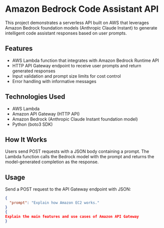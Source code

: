 # Amazon Bedrock Code Assistant API

This project demonstrates a serverless API built on AWS that leverages Amazon Bedrock foundation models (Anthropic Claude Instant) to generate intelligent code assistant responses based on user prompts.

## Features

- AWS Lambda function that integrates with Amazon Bedrock Runtime API  
- HTTP API Gateway endpoint to receive user prompts and return generated responses  
- Input validation and prompt size limits for cost control  
- Error handling with informative messages  

## Technologies Used

- AWS Lambda  
- Amazon API Gateway (HTTP API)  
- Amazon Bedrock (Anthropic Claude Instant foundation model)  
- Python (boto3 SDK)

## How It Works

Users send POST requests with a JSON body containing a prompt. The Lambda function calls the Bedrock model with the prompt and returns the model-generated completion as the response.

## Usage

Send a POST request to the API Gateway endpoint with JSON:

```json
{
  "prompt": "Explain how Amazon EC2 works."
}
{
Explain the main features and use cases of Amazon API Gateway
}
